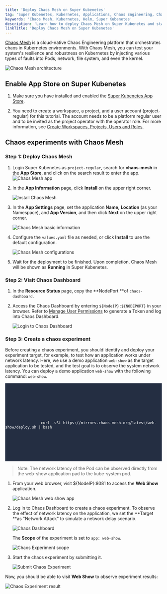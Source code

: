 ```yaml
---
title: 'Deploy Chaos Mesh on Super Kubenetes'
tag: 'Super Kubenetes, Kubernetes, Applications, Chaos Engineering, Chaos experiments, Chaos Mesh'
keywords: 'Chaos Mesh, Kubernetes, Helm, Super Kubenetes'
description: 'Learn how to deploy Chaos Mesh on Super Kubenetes and start running chaos experiments.'
linkTitle: 'Deploy Chaos Mesh on Super Kubenetes'
---
```


[Chaos Mesh](https://github.com/chaos-mesh/chaos-mesh) is a cloud-native Chaos Engineering platform that orchestrates chaos in Kubernetes environments. With Chaos Mesh, you can test your system's resilience and robustness on Kubernetes by injecting various types of faults into Pods, network, file system, and even the kernel.

![Chaos Mesh architecture](/dist/assets/docs/v3.3/appstore/built-in-apps/deploy-chaos-mesh/chaos-mesh-architecture-v2.png)

## Enable App Store on Super Kubenetes

1. Make sure you have installed and enabled the [Super Kubenetes App Store](../../../pluggable-components/app-store/).

2. You need to create a workspace, a project, and a user account (project-regular) for this tutorial. The account needs to be a platform regular user and to be invited as the project operator with the operator role. For more information, see [Create Workspaces, Projects, Users and Roles](../../../quick-start/create-workspace-and-project/).

## Chaos experiments with Chaos Mesh

### Step 1: Deploy Chaos Mesh

1. Login Super Kubenetes as `project-regular`, search for **chaos-mesh** in the **App Store**, and click on the search result to enter the app.
   ![Chaos Mesh app](/dist/assets/docs/v3.3/appstore/built-in-apps/deploy-chaos-mesh/chaos-mesh-app.png)
2. In the **App Information** page, click **Install** on the upper right corner.

   ![Install Chaos Mesh](/dist/assets/docs/v3.3/appstore/built-in-apps/deploy-chaos-mesh/install-chaos-mesh.png)

3. In the **App Settings** page, set the application **Name,** **Location** (as your Namespace), and **App Version**, and then click **Next** on the upper right corner.

   ![Chaos Mesh basic information](/dist/assets/docs/v3.3/appstore/built-in-apps/deploy-chaos-mesh/chaos-mesh-basic-info.png)

4. Configure the `values.yaml` file as needed, or click **Install** to use the default configuration.

   ![Chaos Mesh configurations](/dist/assets/docs/v3.3/appstore/built-in-apps/deploy-chaos-mesh/chaos-mesh-config.png)

5. Wait for the deployment to be finished. Upon completion, Chaos Mesh will be shown as **Running** in Super Kubenetes.

   <!-- ![Chaos Mesh deployed](/dist/assets/docs/v3.3/appstore/built-in-apps/deploy-chaos-mesh/chaos-mesh-deployed.png) -->

### Step 2: Visit Chaos Dashboard

1. In the **Resource Status** page, copy the **NodePort **of `chaos-dashboard`.

   <!-- ![Chaos Mesh NodePort](/dist/assets/docs/v3.3/appstore/built-in-apps/deploy-chaos-mesh/chaos-mesh-nodeport.png) -->

2. Access the Chaos Dashboard by entering `${NodeIP}:${NODEPORT}` in your browser. Refer to [Manage User Permissions](https://chaos-mesh.org/docs/manage-user-permissions/) to generate a Token and log into Chaos Dashboard.

   ![Login to Chaos Dashboard](/dist/assets/docs/v3.3/appstore/built-in-apps/deploy-chaos-mesh/login-to-dashboard.png)

### Step 3: Create a chaos experiment

Before creating a chaos experiment, you should identify and deploy your experiment target, for example, to test how an application works under network latency. Here, we use a demo application `web-show` as the target application to be tested, and the test goal is to observe the system network latency. You can deploy a demo application `web-show` with the following command: `web-show`.

<article className="highlight">
    <pre style="color: rgb(248, 248, 242); background: rgb(36, 46, 66); tab-size: 4;">
        <div className="copy-code-button" title="Copy Code"></div>
        <div className="code-over-div">
        <code>
            <p>
                curl -sSL <a style="color:#ffffff; cursor:text;">https://mirrors.chaos-mesh.org/latest/web-show/deploy.sh</a> | bash
            </p>
        </code>
        </div>
    </pre>
</article>

> Note: The network latency of the Pod can be observed directly from the web-show application pad to the kube-system pod.

1. From your web browser, visit \${NodeIP}:8081 to access the **Web Show** application.

   ![Chaos Mesh web show app](/dist/assets/docs/v3.3/appstore/built-in-apps/deploy-chaos-mesh/web-show-app.png)

2. Log in to Chaos Dashboard to create a chaos experiment. To observe the effect of network latency on the application, we set the **Target **as "Network Attack" to simulate a network delay scenario.

   ![Chaos Dashboard](/dist/assets/docs/v3.3/appstore/built-in-apps/deploy-chaos-mesh/chaos-dashboard-networkchaos.png)
     
   The **Scope** of the experiment is set to `app: web-show`.

   ![Chaos Experiment scope](/dist/assets/docs/v3.3/appstore/built-in-apps/deploy-chaos-mesh/chaos-experiment-scope.png)

3. Start the chaos experiment by submitting it.

   ![Submit Chaos Experiment](/dist/assets/docs/v3.3/appstore/built-in-apps/deploy-chaos-mesh/start-chaos-experiment.png)

Now, you should be able to visit **Web Show** to observe experiment results:

![Chaos Experiment result](/dist/assets/docs/v3.3/appstore/built-in-apps/deploy-chaos-mesh/experiment-result.png)
